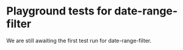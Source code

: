 # Playground tests for date-range-filter
We are still awaiting the first test run for date-range-filter.
